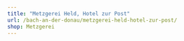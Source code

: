 ```yaml
---
title: "Metzgerei Held, Hotel zur Post"
url: /bach-an-der-donau/metzgerei-held-hotel-zur-post/
shop: Metzgerei
---
```

